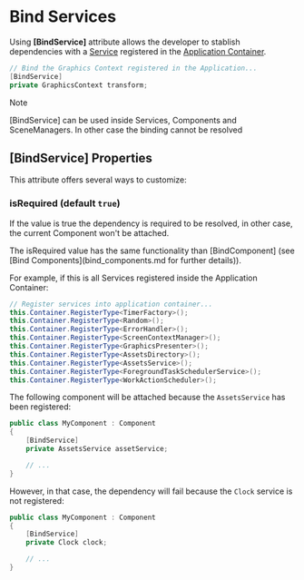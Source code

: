 # Bind Services

Using **[BindService]** attribute allows the developer to stablish dependencies with a [Service](../services.md) registered in the [Application Container](../application/container.md). 

```csharp
// Bind the Graphics Context registered in the Application...
[BindService]
private GraphicsContext transform;
```

> [!NOTE]
> [BindService] can be used inside Services, Components and SceneManagers. In other case the binding cannot be resolved

## [BindService] Properties
This attribute offers several ways to customize:

### isRequired (default `true`)

If the value is true the dependency is required to be resolved, in other case, the current Component won't be attached.

The isRequired value has the same functionality than [BindComponent] (see [Bind Components](bind_components.md for further details)).

For example, if this is all Services registered inside the Application Container:

```csharp
// Register services into application container...
this.Container.RegisterType<TimerFactory>();
this.Container.RegisterType<Random>();
this.Container.RegisterType<ErrorHandler>();
this.Container.RegisterType<ScreenContextManager>();
this.Container.RegisterType<GraphicsPresenter>();
this.Container.RegisterType<AssetsDirectory>();
this.Container.RegisterType<AssetsService>();
this.Container.RegisterType<ForegroundTaskSchedulerService>();            
this.Container.RegisterType<WorkActionScheduler>();
```

The following component will be attached because the `AssetsService` has been registered:

```csharp
public class MyComponent : Component
{
    [BindService]
    private AssetsService assetService;

    // ...
}
```

However, in that case, the dependency will fail because the `Clock` service is not registered:

```csharp
public class MyComponent : Component
{
    [BindService]
    private Clock clock;

    // ...
}
```

